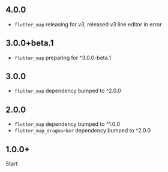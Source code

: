 ## 4.0.0
- `flutter_map` releasing for v3, released v3 line editor in error

## 3.0.0+beta.1
- `flutter_map` preparing for ^3.0.0-beta.1

## 3.0.0
- `flutter_map` dependency bumped to ^2.0.0

## 2.0.0

- `flutter_map` dependency bumped to ^1.0.0
- `flutter_map_dragmarker` dependency bumped to ^2.0.0

## 1.0.0+

  Start
